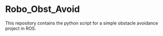 # Robo_Obst_Avoid
This repository contains the python script for a simple obstacle avoidance project in ROS.
